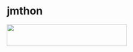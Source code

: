 # jmthon

<p align="left"><a href="https://heroku.com/deploy?template=https://github.com/salloum454/roz"> <img src="https://img.shields.io/badge/Deploy%20To%20Heroku-purple?style=for-the-badge&logo=heroku" width="320" height="58.45"/></a></p>
